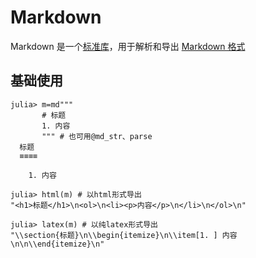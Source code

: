 # Markdown
Markdown 是一个[标准库](stdlib.md)，用于解析和导出 [Markdown 格式](../knowledge/markdown.md)

## 基础使用
```julia-repl
julia> m=md"""
       # 标题
       1. 内容
       """ # 也可用@md_str、parse
  标题
  ≡≡≡≡

    1. 内容

julia> html(m) # 以html形式导出
"<h1>标题</h1>\n<ol>\n<li><p>内容</p>\n</li>\n</ol>\n"

julia> latex(m) # 以纯latex形式导出
"\\section{标题}\n\\begin{itemize}\n\\item[1. ] 内容\n\n\\end{itemize}\n"
```

[^1]: https://discourse.juliacn.com/t/topic/2310

